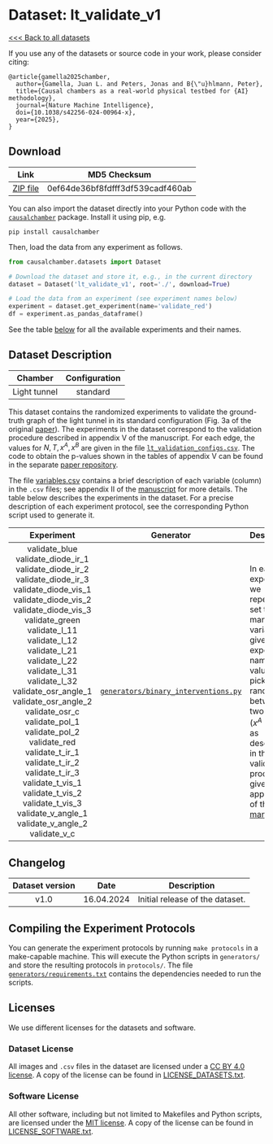 # Dataset: lt\_validate\_v1

[<<< Back to all datasets](https://github.com/juangamella/causal-chamber)

If you use any of the datasets or source code in your work, please consider citing:

```
﻿@article{gamella2025chamber,
  author={Gamella, Juan L. and Peters, Jonas and B{\"u}hlmann, Peter},
  title={Causal chambers as a real-world physical testbed for {AI} methodology},
  journal={Nature Machine Intelligence},
  doi={10.1038/s42256-024-00964-x},
  year={2025},
}
```

## Download

| Link     | MD5 Checksum                     |
|:--------:|:--------------------------------:|
| [ZIP file](https://causalchamber.s3.eu-central-1.amazonaws.com/downloadables/lt_validate_v1.zip) | 0ef64de36bf8fdfff3df539cadf460ab |

You can also import the dataset directly into your Python code with the [`causalchamber`](https://github.com/juangamella/causal-chamber-package) package. Install it using pip, e.g.

```
pip install causalchamber
```

Then, load the data from any experiment as follows.

```python
from causalchamber.datasets import Dataset

# Download the dataset and store it, e.g., in the current directory
dataset = Dataset('lt_validate_v1', root='./', download=True)

# Load the data from an experiment (see experiment names below)
experiment = dataset.get_experiment(name='validate_red')
df = experiment.as_pandas_dataframe()
```

See the table [below](#dataset-description) for all the available experiments and their names.

## Dataset Description

| Chamber      | Configuration |
|:------------:|:-------------:|
| Light tunnel | standard      |

This dataset contains the randomized experiments to validate the ground-truth graph of the light tunnel in its standard configuration (Fig. 3a of the original [paper](https://arxiv.org/pdf/2404.11341.pdf)). The experiments in the dataset correspond to the validation procedure described in appendix V of the manuscript. For each edge, the values for $N, T, x^A, x^B$ are given in the file [`lt_validation_configs.csv`](lt_validate_v1/lt_validation_configs.csv). The code to obtain the p-values shown in the tables of appendix V can be found in the separate [paper repository](https://github.com/juangamella/causal-chamber-paper).

The file [variables.csv](variables.csv) contains a brief description of each variable (column) in the `.csv` files; see appendix II of the [manuscript](https://arxiv.org/pdf/2404.11341.pdf) for more details. The table below describes the experiments in the dataset. For a precise description of each experiment protocol, see the corresponding Python script used to generate it.

| Experiment | Generator | Description |
|:----------------------:|:---------:|:------------|
| validate\_blue<br>validate\_diode\_ir\_1<br>validate\_diode\_ir\_2<br>validate\_diode\_ir\_3<br>validate\_diode\_vis\_1<br>validate\_diode\_vis\_2<br>validate\_diode\_vis\_3<br>validate\_green<br>validate\_l\_11<br>validate\_l\_12<br>validate\_l\_21<br>validate\_l\_22<br>validate\_l\_31<br>validate\_l\_32<br>validate\_osr\_angle\_1<br>validate\_osr\_angle\_2<br>validate\_osr\_c<br>validate\_pol\_1<br>validate\_pol\_2<br>validate\_red<br>validate\_t\_ir\_1<br>validate\_t\_ir\_2<br>validate\_t\_ir\_3<br>validate\_t\_vis\_1<br>validate\_t\_vis\_2<br>validate\_t\_vis\_3<br>validate\_v\_angle\_1<br>validate\_v\_angle\_2<br>validate\_v\_c<br>      | [`generators/binary_interventions.py`](generators/binary_interventions.py) | In each experiment we repeatedly set the manipulable variable given in the experiment name to a value picked randomly between two options ($x^A$ or $x^B$), as described in the validation procedure given in appendix V of the [manuscript](https://arxiv.org/pdf/2404.11341.pdf). |

## Changelog

| Dataset version | Date       | Description                     |
|:---------------:|:----------:|:-------------------------------:|
| v1.0            | 16.04.2024 | Initial release of the dataset. |


## Compiling the Experiment Protocols

You can generate the experiment protocols by running `make protocols` in a make-capable machine. This will execute the Python scripts in `generators/` and store the resulting protocols in `protocols/`. The file [`generators/requirements.txt`](generators/requirements.txt) contains the dependencies needed to run the scripts.


## Licenses

We use different licenses for the datasets and software.

### Dataset License

All images and `.csv` files in the dataset are licensed under a [CC BY 4.0 license](https://creativecommons.org/licenses/by/4.0/). A copy of the license can be found in [LICENSE_DATASETS.txt](LICENSE_DATASETS.txt).

### Software License

All other software, including but not limited to Makefiles and Python scripts, are licensed under the [MIT license](https://opensource.org/license/mit/). A copy of the license can be found in [LICENSE_SOFTWARE.txt](LICENSE_SOFTWARE.txt).

